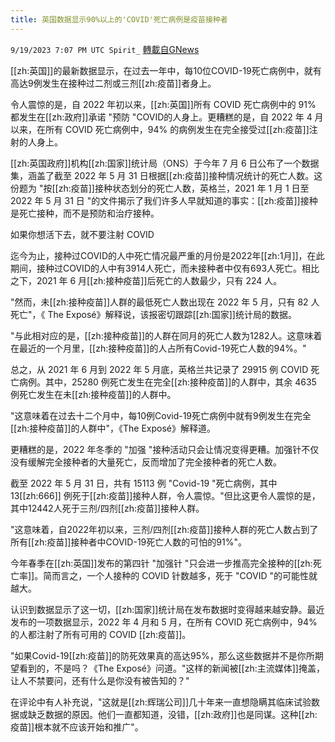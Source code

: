 ```yaml
---
title: 英国数据显示90%以上的'COVID'死亡病例是疫苗接种者
---
```

`9/19/2023 7:07 PM UTC Spirit_` [轉載自GNews](https://gnews.org/articles/1712616)



[[zh:英国]]的最新数据显示，在过去一年中，每10位COVID-19死亡病例中，就有高达9例发生在接种过二剂或三剂[[zh:疫苗]]者身上。

令人震惊的是，自 2022 年初以来，[[zh:英国]]所有 COVID 死亡病例中的 91% 都发生在[[zh:政府]]承诺 "预防 "COVID的人身上。更糟糕的是，自 2022 年 4 月以来，在所有 COVID 死亡病例中，94% 的病例发生在完全接受过[[zh:疫苗]]注射的人身上。

[[zh:英国政府]]机构[[zh:国家]]统计局（ONS）于今年 7 月 6 日公布了一个数据集，涵盖了截至 2022 年 5 月 31 日根据[[zh:疫苗]]接种情况统计的死亡人数。这份题为 "按[[zh:疫苗]]接种状态划分的死亡人数，英格兰，2021 年 1 月 1 日至 2022 年 5 月 31 日 "的文件揭示了我们许多人早就知道的事实：[[zh:疫苗]]接种是死亡接种，而不是预防和治疗接种。

如果你想活下去，就不要注射 COVID

迄今为止，接种过COVID的人中死亡情况最严重的月份是2022年[[zh:1月]]，在此期间，接种过COVID的人中有3914人死亡，而未接种者中仅有693人死亡。相比之下，2021 年 6 月[[zh:接种疫苗]]后死亡的人数最少，只有 224 人。

"然而，未[[zh:接种疫苗]]人群的最低死亡人数出现在 2022 年 5 月，只有 82 人死亡"，《 The Exposé》解释说，该报密切跟踪[[zh:国家]]统计局的数据。

"与此相对应的是，[[zh:接种疫苗]]的人群在同月的死亡人数为1282人。这意味着在最近的一个月里，[[zh:接种疫苗]]的人占所有Covid-19死亡人数的94%。"

总之，从 2021 年 6 月到 2022 年 5 月底，英格兰共记录了 29915 例 COVID 死亡病例。其中，25280 例死亡发生在完全[[zh:接种疫苗]]的人群中，其余 4635 例死亡发生在未[[zh:接种疫苗]]的人群中。

"这意味着在过去十二个月中，每10例Covid-19死亡病例中就有9例发生在完全[[zh:接种疫苗]]的人群中"，《The Exposé》解释道。

更糟糕的是，2022 年冬季的 "加强 "接种活动只会让情况变得更糟。加强针不仅没有缓解完全接种者的大量死亡，反而增加了完全接种者的死亡人数。

截至 2022 年 5 月 31 日，共有 15113 例 "Covid-19 "死亡病例，其中 13[[zh:666]] 例死于[[zh:疫苗]]接种人群，令人震惊。"但比这更令人震惊的是，其中12442人死于三剂/四剂[[zh:疫苗]]接种人群。

"这意味着，自2022年初以来，三剂/四剂[[zh:疫苗]]接种人群的死亡人数占到了所有[[zh:疫苗]]接种者中COVID-19死亡人数的可怕的91%"。

今年春季在[[zh:英国]]发布的第四针 "加强针 "只会进一步推高完全接种的[[zh:死亡率]]。简而言之，一个人接种的 COVID 针数越多，死于 "COVID "的可能性就越大。

认识到数据显示了这一切，[[zh:国家]]统计局在发布数据时变得越来越安静。最近发布的一项数据显示，2022 年 4 月和 5 月，在所有 COVID 死亡病例中，94% 的人都注射了所有可用的 COVID [[zh:疫苗]]。

"如果Covid-19[[zh:疫苗]]的防死效果真的高达95%，那么这些数据并不是你所期望看到的，不是吗？《The Exposé》问道。"这样的新闻被[[zh:主流媒体]]掩盖，让人不禁要问，还有什么是你没有被告知的？"

在评论中有人补充说，"这就是[[zh:辉瑞公司]]几十年来一直想隐瞒其临床试验数据或缺乏数据的原因。他们一直都知道，没错，[[zh:政府]]也是同谋。这种[[zh:疫苗]]根本就不应该开始和推广"。




